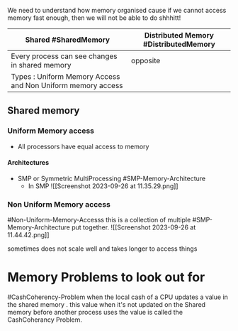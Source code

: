 

We need to understand how memory organised cause if we cannot access memory fast enough, then we will not be able to do shhhitt! 



|Shared #SharedMemory| Distributed Memory #DistributedMemory|
|-------|---------------------|
|Every process can see changes in shared memory| opposite| 
|Types : Uniform Memory Access and Non Uniform memory access| |


## Shared memory 
### Uniform Memory access 
- All processors have equal access to memory 
#### Architectures
- SMP or Symmetric MultiProcessing #SMP-Memory-Architecture 
	- In SMP ![[Screenshot 2023-09-26 at 11.35.29.png]]
### Non Uniform Memory access 
#Non-Uniform-Memory-Accesss 
this is a collection of multiple #SMP-Memory-Architecture put together. 
![[Screenshot 2023-09-26 at 11.44.42.png]]

sometimes does not scale well and takes longer to access things  

# Memory Problems to look out for 
#CashCoherency-Problem 
when the local cash of a CPU updates a value in the shared memory . this value when it's not updated on the Shared memory before another process uses the value is called the CashCoherancy Problem.
